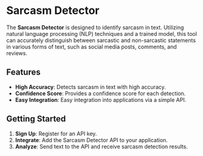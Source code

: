# Sarcasm Detector

The **Sarcasm Detector** is designed to identify sarcasm in text. Utilizing natural language processing (NLP) techniques and a trained model, this tool can accurately distinguish between sarcastic and non-sarcastic statements in various forms of text, such as social media posts, comments, and reviews.

## Features

- **High Accuracy**: Detects sarcasm in text with high accuracy.
- **Confidence Score**: Provides a confidence score for each detection.
- **Easy Integration**: Easy integration into applications via a simple API.

## Getting Started

1. **Sign Up**: Register for an API key.
2. **Integrate**: Add the Sarcasm Detector API to your application.
3. **Analyze**: Send text to the API and receive sarcasm detection results.
